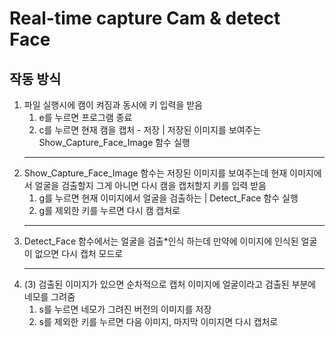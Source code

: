 # Real-time capture Cam & detect Face

## 작동 방식 
1. 파일 실행시에 캠이 켜짐과 동시에 키 입력을 받음
    1. e를 누르면 프로그램 종료
    2. c를 누르면 현재 캠을 캡처 - 저장 | 저장된 이미지를 보여주는 Show_Capture_Face_Image 함수 실행
    <hr />
2. Show_Capture_Face_Image 함수는 저장된 이미지를 보여주는데 현재 이미지에서 얼굴을 검출할지 그게 아니면 다시 캠을 캡처할지 키를 입력 받음
    1. g를 누르면 현재 이미지에서 얼굴을 검출하는 | Detect_Face 함수 실행
    2. g를 제외한 키를 누르면 다시 캠 캡처로
    <hr />
3. Detect_Face 함수에서는 얼굴을 검출*인식 하는데 만약에 이미지에 인식된 얼굴이 없으면 다시 캡처 모드로
    <hr />
4. (3) 검출된 이미지가 있으면 순차적으로 캡처 이미지에 얼굴이라고 검출된 부분에 네모를 그려줌
    1. s를 누르면 네모가 그려진 버전의 이미지를 저장
    2. s를 제외한 키를 누르면 다음 이미지, 마지막 이미지면 다시 캡처로 
